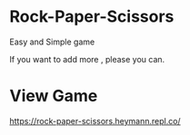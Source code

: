 # Rock-Paper-Scissors
Easy and Simple game


If you want to add more , please you can.


# View Game 
https://rock-paper-scissors.heymann.repl.co/
